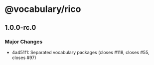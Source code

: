 # @vocabulary/rico

## 1.0.0-rc.0

### Major Changes

- 4a451f1: Separated vocabulary packages (closes #118, closes #55, closes #97)
